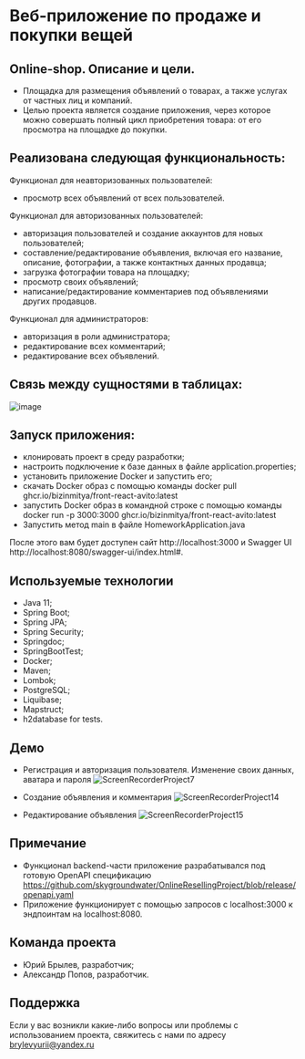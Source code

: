 # Веб-приложение по продаже и покупки вещей

## Online-shop. Описание и цели.
- Площадка для размещения объявлений о товарах, а также услугах от частных лиц и компаний.
- Целью проекта является создание приложения, через которое можно совершать полный цикл приобретения товара: от его просмотра на площадке до покупки. 

## Реализована следующая функциональность:

Функционал для неавторизованных пользователей:
- просмотр всех объявлений от всех пользователей.
  
Функционал для авторизованных пользователей:
- авторизация пользователей и создание аккаунтов для новых пользователей;
- составление/редактирование объявления, включая его название, описание, фотографии, а также контактных данных продавца;
- загрузка фотографии товара на площадку;
- просмотр своих объявлений;
- написание/редактирование комментариев под объявлениями других продавцов.

Функционал для администраторов:
- авторизация в роли администратора;
- редактирование всех комментарий;
- редактирование всех объявлений.

## Связь между сущностями в таблицах:
![image](https://github.com/Caveri95/ClothesShop/assets/115732440/6bc34c73-e924-4c24-a3a6-2537ba4cecb1)




## Запуск приложения:
- клонировать проект в среду разработки;
- настроить подключение к базе данных в файле application.properties;
- установить приложение Docker и запустить его;
- скачать Docker образ с помощью команды docker pull ghcr.io/bizinmitya/front-react-avito:latest
- запустить Docker образ в командной строке с помощью команды docker run -p 3000:3000 ghcr.io/bizinmitya/front-react-avito:latest
- Запустить метод main в файле HomeworkApplication.java
  
После этого вам будет доступен сайт http://localhost:3000 и Swagger UI http://localhost:8080/swagger-ui/index.html#.

## Используемые технологии

- Java 11;
- Spring Boot;
- Spring JPA;
- Spring Security;
- Springdoc;
- SpringBootTest;
- Docker;
- Maven;
- Lombok;
- PostgreSQL;
- Liquibase;
- Mapstruct;
- h2database for tests.

## Демо
- Регистрация и авторизация пользователя. Изменение своих данных, аватара и пароля
![ScreenRecorderProject7](https://github.com/Caveri95/ClothesShop/assets/115732440/865a751f-2877-4ecb-ae2f-777fcb1d3495)

- Создание объявления и комментария
![ScreenRecorderProject14](https://github.com/Caveri95/ClothesShop/assets/115732440/6e70b1f3-c01d-4939-b93f-b4c43aba9db6)

- Редактирование объявления
![ScreenRecorderProject15](https://github.com/Caveri95/ClothesShop/assets/115732440/11a90886-6575-4fc0-bb97-0f52e3ab22ab)


## Примечание
- Функционал backend-части приложение разрабатывался под готовую OpenAPI спецификацию https://github.com/skygroundwater/OnlineResellingProject/blob/release/openapi.yaml
- Приложение функционирует с помощью запросов с localhost:3000 к эндпоинтам на localhost:8080.

## Команда проекта
- Юрий Брылев, разработчик;
- Александр Попов, разработчик.

## Поддержка
Если у вас возникли какие-либо вопросы или проблемы с использованием проекта, свяжитесь с нами по адресу brylevyurii@yandex.ru
